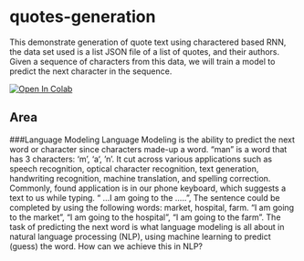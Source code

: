 # quotes-generation
This demonstrate generation of quote text using charactered based RNN, the data set used is a list JSON file of a list of quotes, and their authors.  Given a sequence of characters from this data, we will  train a model to predict the next character in the sequence.

<a href="https://colab.research.google.com/drive/1jOc295NydznTdRCsA9nmQJA3Nr_nbqXx#scrollTo=oDmG9Lv3ZqGP">
  <img src="https://colab.research.google.com/assets/colab-badge.svg" alt="Open In Colab"/>
</a>


## Area 
###Language Modeling 
Language Modeling is the ability to predict the next word or character since characters made-up a word. “man” is a word that has 3 characters: ‘m’, ‘a‘, ’n’. It cut across various applications such as speech recognition, optical character recognition, text generation, handwriting recognition, machine translation, and spelling correction.
Commonly, found application is in our phone keyboard, which suggests a text to us while typing.
“ …I am going to the …..”,
The sentence could be completed by using the following words: market, hospital, farm.
“I am going to the market”, “I am going to the hospital”, “I am going to the farm”.
The task of predicting the next word is what language modeling is all about in natural language processing (NLP), using machine learning to predict (guess) the word. How can we achieve this in NLP?
